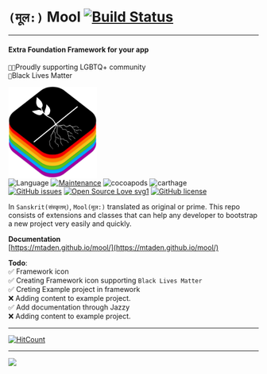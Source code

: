 # **`(मूल:)` Mool** [![Build Status](https://travis-ci.org/MtAden/mool.svg?branch=master)](https://travis-ci.org/MtAden/mool)
-------

#### Extra Foundation Framework for your app

`🏳️‍🌈`Proudly supporting LGBTQ+ community  <br>
`🏴`Black Lives Matter 

<img title="" src="./Mool.png" alt="Mool Logo" align="center" width="178"><br>
![Language](https://img.shields.io/badge/Language-Swift%205-orange.svg)
[![Maintenance](https://img.shields.io/badge/Maintained%3F-yes-green.svg)](https://github.com/alokc83/WeatherInfo/graphs/commit-activity)
![cocoapods](https://img.shields.io/badge/cocoapods-0.0.3-red)
![carthage](https://img.shields.io/badge/Carthage-0.0.3-orange) <br>
[![GitHub issues](https://img.shields.io/github/issues/mtaden/mool)](https://github.com/mtaden/mool/issues)
[![Open Source Love svg1](https://badges.frapsoft.com/os/v1/open-source.svg?v=103)](https://github.com/ellerbrock/open-source-badges/)
[![GitHub license](https://img.shields.io/github/license/mtaden/mool)](https://github.com/mtaden/mool/blob/master/LICENSE)

In `Sanskrit(संस्कृतम्)`, `Mool(मूल:)` translated as original or prime. This repo consists of extensions and classes that can help any developer to bootstrap a new project very easily and quickly.
<p>

**Documentation**<br>
[https://mtaden.github.io/mool/](https://mtaden.github.io/mool/)

**Todo**: <br>
✅ Framework icon <br>
✅ Creating Framework icon supporting `Black Lives Matter`<br>
✅ Creting Example project in framework <br>
❌ Adding content to example project. <br>
✅ Add documentation through Jazzy <br>
❌ Adding content to example project. <br>

-------------------------------------------
[![HitCount](http://hits.dwyl.com/mtaden/mool.svg)](http://hits.dwyl.com/mtaden/mool)
<!-- All visible code above this line -->
---
<!-- invisible tracking pixel from segment.io -->
<img src="https://api.segment.io/v1/pixel/track?data=ewogICJ3cml0ZUtleSI6ICJlUXhIQm1ucDBHZFpLM1I2S1VHc01EWUJ1YUJ5RGlhSiIsCiAgInVzZXJJZCI6ICJnaXRodWJfdXNlciIsCiAgInJlcG8iOiAiTW9vbCIsCiAgImV2ZW50IjogInBhZ2UgdmlzaXQiLAogICJwcm9wZXJ0aWVzIjogewogICAgIndlYnNpdGUiOiAiaHR0cHM6Ly9naXRodWIuY29tL210YWRlbi9tb29sIgogIH0KfQ==">
<!-- end here --> 
